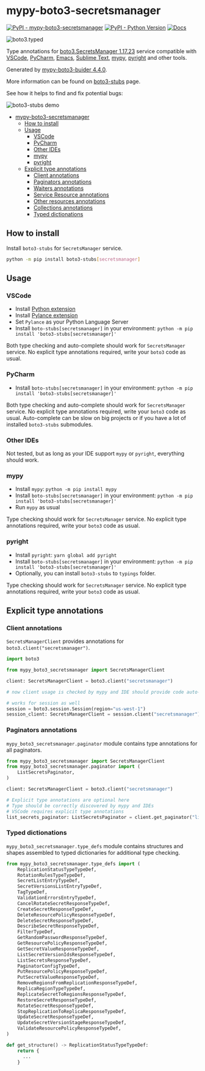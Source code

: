 # mypy-boto3-secretsmanager

[![PyPI - mypy-boto3-secretsmanager](https://img.shields.io/pypi/v/mypy-boto3-secretsmanager.svg?color=blue)](https://pypi.org/project/mypy-boto3-secretsmanager)
[![PyPI - Python Version](https://img.shields.io/pypi/pyversions/mypy-boto3-secretsmanager.svg?color=blue)](https://pypi.org/project/mypy-boto3-secretsmanager)
[![Docs](https://img.shields.io/readthedocs/mypy-boto3-builder.svg?color=blue)](https://mypy-boto3-builder.readthedocs.io/)

![boto3.typed](https://github.com/vemel/mypy_boto3_builder/raw/master/logo.png)

Type annotations for
[boto3.SecretsManager 1.17.23](https://boto3.amazonaws.com/v1/documentation/api/1.17.23/reference/services/secretsmanager.html#SecretsManager) service
compatible with
[VSCode](https://code.visualstudio.com/),
[PyCharm](https://www.jetbrains.com/pycharm/),
[Emacs](https://www.gnu.org/software/emacs/),
[Sublime Text](https://www.sublimetext.com/),
[mypy](https://github.com/python/mypy),
[pyright](https://github.com/microsoft/pyright)
and other tools.

Generated by [mypy-boto3-buider 4.4.0](https://github.com/vemel/mypy_boto3_builder).

More information can be found on [boto3-stubs](https://pypi.org/project/boto3-stubs/) page.

See how it helps to find and fix potential bugs:

![boto3-stubs demo](https://github.com/vemel/mypy_boto3_builder/raw/master/demo.gif)

- [mypy-boto3-secretsmanager](#mypy-boto3-secretsmanager)
  - [How to install](#how-to-install)
  - [Usage](#usage)
    - [VSCode](#vscode)
    - [PyCharm](#pycharm)
    - [Other IDEs](#other-ides)
    - [mypy](#mypy)
    - [pyright](#pyright)
  - [Explicit type annotations](#explicit-type-annotations)
    - [Client annotations](#client-annotations)
    - [Paginators annotations](#paginators-annotations)
    - [Waiters annotations](#waiters-annotations)
    - [Service Resource annotations](#service-resource-annotations)
    - [Other resources annotations](#other-resources-annotations)
    - [Collections annotations](#collections-annotations)
    - [Typed dictionations](#typed-dictionations)

## How to install

Install `boto3-stubs` for `SecretsManager` service.

```bash
python -m pip install boto3-stubs[secretsmanager]
```

## Usage

### VSCode

- Install [Python extension](https://marketplace.visualstudio.com/items?itemName=ms-python.python)
- Install [Pylance extension](https://marketplace.visualstudio.com/items?itemName=ms-python.vscode-pylance)
- Set `Pylance` as your Python Language Server
- Install `boto-stubs[secretsmanager]` in your environment: `python -m pip install 'boto3-stubs[secretsmanager]'`

Both type checking and auto-complete should work for `SecretsManager` service.
No explicit type annotations required, write your `boto3` code as usual.

### PyCharm

- Install `boto-stubs[secretsmanager]` in your environment: `python -m pip install 'boto3-stubs[secretsmanager]'`

Both type checking and auto-complete should work for `SecretsManager` service.
No explicit type annotations required, write your `boto3` code as usual.
Auto-complete can be slow on big projects or if you have a lot of installed `boto3-stubs` submodules.

### Other IDEs

Not tested, but as long as your IDE support `mypy` or `pyright`, everything should work.

### mypy

- Install `mypy`: `python -m pip install mypy`
- Install `boto-stubs[secretsmanager]` in your environment: `python -m pip install 'boto3-stubs[secretsmanager]'`
- Run `mypy` as usual

Type checking should work for `SecretsManager` service.
No explicit type annotations required, write your `boto3` code as usual.

### pyright

- Install `pyright`: `yarn global add pyright`
- Install `boto-stubs[secretsmanager]` in your environment: `python -m pip install 'boto3-stubs[secretsmanager]'`
- Optionally, you can install `boto3-stubs` to `typings` folder.

Type checking should work for `SecretsManager` service.
No explicit type annotations required, write your `boto3` code as usual.

## Explicit type annotations

### Client annotations

`SecretsManagerClient` provides annotations for `boto3.client("secretsmanager")`.

```python
import boto3

from mypy_boto3_secretsmanager import SecretsManagerClient

client: SecretsManagerClient = boto3.client("secretsmanager")

# now client usage is checked by mypy and IDE should provide code auto-complete

# works for session as well
session = boto3.session.Session(region="us-west-1")
session_client: SecretsManagerClient = session.client("secretsmanager")
```

### Paginators annotations

`mypy_boto3_secretsmanager.paginator` module contains type annotations for all paginators.

```python
from mypy_boto3_secretsmanager import SecretsManagerClient
from mypy_boto3_secretsmanager.paginator import (
    ListSecretsPaginator,
)

client: SecretsManagerClient = boto3.client("secretsmanager")

# Explicit type annotations are optional here
# Type should be correctly discovered by mypy and IDEs
# VSCode requires explicit type annotations
list_secrets_paginator: ListSecretsPaginator = client.get_paginator("list_secrets")
```







### Typed dictionations

`mypy_boto3_secretsmanager.type_defs` module contains structures and shapes assembled
to typed dictionaries for additional type checking.

```python
from mypy_boto3_secretsmanager.type_defs import (
    ReplicationStatusTypeTypeDef,
    RotationRulesTypeTypeDef,
    SecretListEntryTypeDef,
    SecretVersionsListEntryTypeDef,
    TagTypeDef,
    ValidationErrorsEntryTypeDef,
    CancelRotateSecretResponseTypeDef,
    CreateSecretResponseTypeDef,
    DeleteResourcePolicyResponseTypeDef,
    DeleteSecretResponseTypeDef,
    DescribeSecretResponseTypeDef,
    FilterTypeDef,
    GetRandomPasswordResponseTypeDef,
    GetResourcePolicyResponseTypeDef,
    GetSecretValueResponseTypeDef,
    ListSecretVersionIdsResponseTypeDef,
    ListSecretsResponseTypeDef,
    PaginatorConfigTypeDef,
    PutResourcePolicyResponseTypeDef,
    PutSecretValueResponseTypeDef,
    RemoveRegionsFromReplicationResponseTypeDef,
    ReplicaRegionTypeTypeDef,
    ReplicateSecretToRegionsResponseTypeDef,
    RestoreSecretResponseTypeDef,
    RotateSecretResponseTypeDef,
    StopReplicationToReplicaResponseTypeDef,
    UpdateSecretResponseTypeDef,
    UpdateSecretVersionStageResponseTypeDef,
    ValidateResourcePolicyResponseTypeDef,
)

def get_structure() -> ReplicationStatusTypeTypeDef:
    return {
      ...
    }
```
